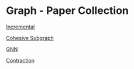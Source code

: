 # Graph - Paper Collection

[Incremental](https://github.com/EdwardTex/references_for_my_phd/blob/main/graph/graph_pp/graph_pp_incre.md)

[Cohesive Subgraph](https://github.com/EdwardTex/references_for_phd/blob/main/graph/graph_pp/graph_pp_cohesive.md)

[GNN](https://github.com/EdwardTex/references_for_my_phd/blob/main/graph/graph_pp/graph_pp_gnn.md)

[Contraction](https://github.com/EdwardTex/references_for_my_phd/blob/main/graph/graph_pp/graph_pp_contrac.md)